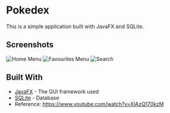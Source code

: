 # Pokedex

This is a simple application built with JavaFX and SQLite.

## Screenshots

![Home Menu](https://github.com/shadabtanjeed/Pokedex/assets/127338881/cb32dfc3-c4ea-460c-b91e-3aa20d12deb6)
![Favourites Menu](https://github.com/shadabtanjeed/Pokedex/assets/127338881/263c87f2-f125-4b6b-b9b7-b1572ee3302d)
![Search](https://github.com/shadabtanjeed/Pokedex/assets/127338881/eda65d02-e5e8-47fb-8f32-2cb9f5c37e29)

## Built With

- [JavaFX](https://openjfx.io/) - The GUI framework used
- [SQLite](https://www.sqlite.org/index.html) - Database
- Reference: https://www.youtube.com/watch?v=XlAzQ170kzM
